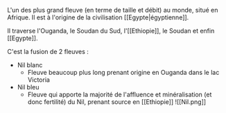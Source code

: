 L'un des plus grand fleuve (en terme de taille et débit) au monde, situé en Afrique. Il est à l'origine de la civilisation [[Egypte|égyptienne]].

Il traverse l'Ouganda, le Soudan du Sud, l'[[Ethiopie]], le Soudan et enfin [[Egypte]].

C'est la fusion de 2 fleuves :
- Nil blanc
	- Fleuve beaucoup plus long prenant origine en Ouganda dans le lac Victoria
- Nil bleu
	- Fleuve qui apporte la majorité de l'affluence et minéralisation (et donc fertilité) du Nil, prenant source en [[Ethiopie]]
![[Nil.png]]